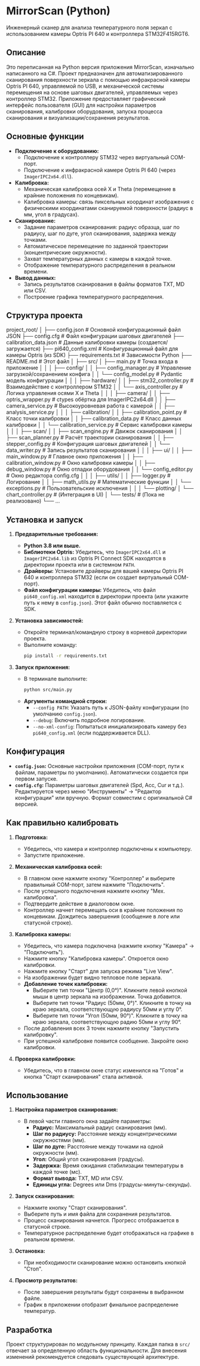 # MirrorScan (Python)

Инженерный сканер для анализа температурного поля зеркал с использованием камеры Optris PI 640 и контроллера STM32F415RGT6.

## Описание

Это переписанная на Python версия приложения MirrorScan, изначально написанного на C#. Проект предназначен для автоматизированного сканирования поверхности зеркала с помощью инфракрасной камеры Optris PI 640, управляемой по USB, и механической системы перемещения на основе шаговых двигателей, управляемых через контроллер STM32. Приложение предоставляет графический интерфейс пользователя (GUI) для настройки параметров сканирования, калибровки оборудования, запуска процесса сканирования и визуализации/сохранения результатов.

## Основные функции

- **Подключение к оборудованию:**
  - Подключение к контроллеру STM32 через виртуальный COM-порт.
  - Подключение к инфракрасной камере Optris PI 640 (через `ImagerIPC2x64.dll`).
- **Калибровка:**
  - Механическая калибровка осей X и Theta (перемещение в крайние положения по концевикам).
  - Калибровка камеры: связь пиксельных координат изображения с физическими координатами сканируемой поверхности (радиус в мм, угол в градусах).
- **Сканирование:**
  - Задание параметров сканирования: радиус образца, шаг по радиусу, шаг по дуге, угол сканирования, задержка между точками.
  - Автоматическое перемещение по заданной траектории (концентрические окружности).
  - Захват температурных данных с камеры в каждой точке.
  - Отображение температурного распределения в реальном времени.
- **Вывод данных:**
  - Запись результатов сканирования в файлы форматов TXT, MD или CSV.
  - Построение графика температурного распределения.

## Структура проекта
project_root/
│
├── config.json # Основной конфигурационный файл JSON
├── config.cfg # Файл конфигурации шаговых двигателей
├── calibration_data.json # Данные калибровки камеры (создается/загружается)
├── pi640_config.xml # Конфигурационный файл для камеры Optris (из SDK)
├── requirements.txt # Зависимости Python
├── README.md # Этот файл
│
├── src/
│ ├── main.py # Точка входа в приложение
│ │
│ ├── config/
│ │ ├── config_manager.py # Управление загрузкой/сохранением конфига
│ │ └── config_model.py # Pydantic модель конфигурации
│ │
│ ├── hardware/
│ │ ├── stm32_controller.py # Взаимодействие с контроллером STM32
│ │ └── axis_controller.py # Логика управления осями X и Theta
│ │
│ ├── camera/
│ │ ├── optris_wrapper.py # ctypes обёртка для ImagerIPC2x64.dll
│ │ ├── camera_service.py # Высокоуровневая работа с камерой
│ │ ├── analysis_service.py
│ │
│ ├── calibration/
│ │ ├── calibration_point.py # Класс точки калибровки
│ │ ├── calibration_data.py # Класс данных калибровки
│ │ └── calibration_service.py # Сервис калибровки камеры
│ │
│ ├── scan/
│ │ ├── scan_engine.py # Движок сканирования
│ │ ├── scan_planner.py # Расчёт траектории сканирования
│ │ ├── stepper_config.py # Конфигурация шаговых двигателей
│ │ └── data_writer.py # Запись результатов сканирования
│ │
│ ├── ui/
│ │ ├── main_window.py # Главное окно приложения
│ │ ├── calibration_window.py # Окно калибровки камеры
│ │ ├── debug_window.py # Окно отладки оборудования
│ │ └── config_editor.py # Окно редактора config.cfg
│ │
│ ├── utils/
│ │ ├── logger.py # Логирование
│ │ ├── math_utils.py # Математические функции
│ │ └── exceptions.py # Пользовательские исключения
│ │
│ └── plotting/
│ └── chart_controller.py # (Интеграция в UI)
│
└── tests/ # (Пока не реализовано)
└── ...


## Установка и запуск

1.  **Предварительные требования:**
    *   **Python 3.8 или выше.**
    *   **Библиотеки Optris:** Убедитесь, что `ImagerIPC2x64.dll` и `ImagerIPC2x64.lib` из Optris PI Connect SDK находятся в директории проекта или в системном `PATH`.
    *   **Драйверы:** Установите драйверы для вашей камеры Optris PI 640 и контроллера STM32 (если он создает виртуальный COM-порт).
    *   **Файл конфигурации камеры:** Убедитесь, что файл `pi640_config.xml` находится в директории проекта (или укажите путь к нему в `config.json`). Этот файл обычно поставляется с SDK.

2.  **Установка зависимостей:**
    *   Откройте терминал/командную строку в корневой директории проекта.
    *   Выполните команду:
        ```bash
        pip install -r requirements.txt
        ```

3.  **Запуск приложения:**
    *   В терминале выполните:
        ```bash
        python src/main.py
        ```
    *   **Аргументы командной строки:**
        - `--config PATH`: Указать путь к JSON-файлу конфигурации (по умолчанию `config.json`).
        - `--debug`: Включить подробное логирование.
        - `--no-xml-config`: Попытаться инициализировать камеру без `pi640_config.xml` (если поддерживается DLL).

## Конфигурация

- **`config.json`:** Основные настройки приложения (COM-порт, пути к файлам, параметры по умолчанию). Автоматически создается при первом запуске.
- **`config.cfg`:** Параметры шаговых двигателей (Spd, Acc, Cur и т.д.). Редактируется через меню "Инструменты" -> "Редактор конфигурации" или вручную. Формат совместим с оригинальной C# версией.

## Как правильно калибровать

1.  **Подготовка:**
    *   Убедитесь, что камера и контроллер подключены к компьютеру.
    *   Запустите приложение.

2.  **Механическая калибровка осей:**
    *   В главном окне нажмите кнопку "Контроллер" и выберите правильный COM-порт, затем нажмите "Подключить".
    *   После успешного подключения нажмите кнопку "Мех. калибровка".
    *   Подтвердите действие в диалоговом окне.
    *   Контроллер начнет перемещать оси в крайние положения по концевикам. Дождитесь завершения (сообщение в логе или статусной строке).

3.  **Калибровка камеры:**
    *   Убедитесь, что камера подключена (нажмите кнопку "Камера" -> "Подключить").
    *   Нажмите кнопку "Калибровка камеры". Откроется окно калибровки.
    *   Нажмите кнопку "Старт" для запуска режима "Live View".
    *   На изображении будет видно тепловое поле зеркала.
    *   **Добавление точек калибровки:**
        -   Выберите тип точки "Центр (0,0°)". Кликните левой кнопкой мыши в центр зеркала на изображении. Точка добавится.
        -   Выберите тип точки "Радиус (50мм, 0°)". Кликните в точку на краю зеркала, соответствующую радиусу 50мм и углу 0°.
        -   Выберите тип точки "Угол (50мм, 90°)". Кликните в точку на краю зеркала, соответствующую радию 50мм и углу 90°.
    *   После добавления всех 3 точек нажмите кнопку "Запустить калибровку".
    *   При успешной калибровке появится сообщение. Закройте окно калибровки.

4.  **Проверка калибровки:**
    *   Убедитесь, что в главном окне статус изменился на "Готов" и кнопка "Старт сканирования" стала активной.

## Использование

1.  **Настройка параметров сканирования:**
    *   В левой части главного окна задайте параметры:
        -   **Радиус:** Максимальный радиус сканирования (мм).
        -   **Шаг по радиусу:** Расстояние между концентрическими окружностями (мм).
        -   **Шаг по дуге:** Расстояние между точками на одной окружности (мм).
        -   **Угол:** Общий угол сканирования (градусы).
        -   **Задержка:** Время ожидания стабилизации температуры в каждой точке (мс).
        -   **Формат вывода:** TXT, MD или CSV.
        -   **Единицы угла:** Degrees или Dms (градусы-минуты-секунды).

2.  **Запуск сканирования:**
    *   Нажмите кнопку "Старт сканирования".
    *   Выберите путь и имя файла для сохранения результатов.
    *   Процесс сканирования начнется. Прогресс отображается в статусной строке.
    *   Температурное распределение будет отображаться на графике в реальном времени.

3.  **Остановка:**
    *   При необходимости сканирование можно остановить кнопкой "Стоп".

4.  **Просмотр результатов:**
    *   После завершения результаты будут сохранены в выбранном файле.
    *   График в приложении отобразит финальное распределение температур.

## Разработка

Проект структурирован по модульному принципу. Каждая папка в `src/` отвечает за определенную область функциональности. Для внесения изменений рекомендуется следовать существующей архитектуре.


